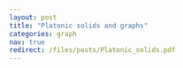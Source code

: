 ```yaml
---
layout: post
title: "Platonic solids and graphs"
categories: graph
nav: true
redirect: /files/posts/Platonic_solids.pdf
---
```


